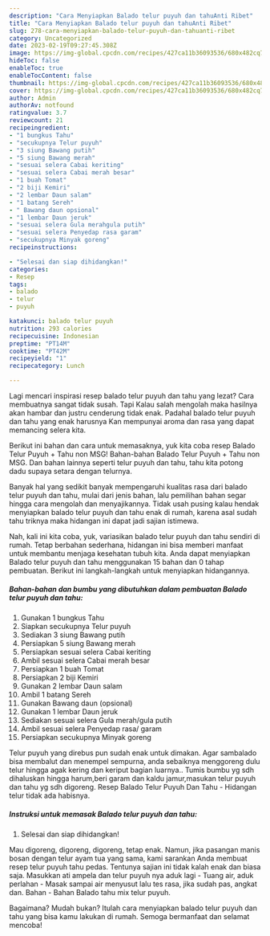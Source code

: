 ```yaml
---
description: "Cara Menyiapkan Balado telur puyuh dan tahuAnti Ribet"
title: "Cara Menyiapkan Balado telur puyuh dan tahuAnti Ribet"
slug: 278-cara-menyiapkan-balado-telur-puyuh-dan-tahuanti-ribet
category: Uncategorized
date: 2023-02-19T09:27:45.308Z
image: https://img-global.cpcdn.com/recipes/427ca11b36093536/680x482cq70/balado-telur-puyuh-dan-tahu-foto-resep-utama.jpg
hideToc: false
enableToc: true
enableTocContent: false
thumbnail: https://img-global.cpcdn.com/recipes/427ca11b36093536/680x482cq70/balado-telur-puyuh-dan-tahu-foto-resep-utama.jpg
cover: https://img-global.cpcdn.com/recipes/427ca11b36093536/680x482cq70/balado-telur-puyuh-dan-tahu-foto-resep-utama.jpg
author: Admin
authorAv: notfound
ratingvalue: 3.7
reviewcount: 21
recipeingredient:
- "1 bungkus Tahu"
- "secukupnya Telur puyuh"
- "3 siung Bawang putih"
- "5 siung Bawang merah"
- "sesuai selera Cabai keriting"
- "sesuai selera Cabai merah besar"
- "1 buah Tomat"
- "2 biji Kemiri"
- "2 lembar Daun salam"
- "1 batang Sereh"
- " Bawang daun opsional"
- "1 lembar Daun jeruk"
- "sesuai selera Gula merahgula putih"
- "sesuai selera Penyedap rasa garam"
- "secukupnya Minyak goreng"
recipeinstructions:

- "Selesai dan siap dihidangkan!"
categories:
- Resep
tags:
- balado
- telur
- puyuh

katakunci: balado telur puyuh 
nutrition: 293 calories
recipecuisine: Indonesian
preptime: "PT14M"
cooktime: "PT42M"
recipeyield: "1"
recipecategory: Lunch

---
```



Lagi mencari inspirasi resep balado telur puyuh dan tahu yang lezat? Cara membuatnya sangat tidak susah. Tapi Kalau salah mengolah maka hasilnya akan hambar dan justru cenderung tidak enak. Padahal balado telur puyuh dan tahu yang enak harusnya Kan mempunyai aroma dan rasa yang dapat memancing selera kita.


Berikut ini bahan dan cara untuk memasaknya, yuk kita coba resep Balado Telur Puyuh + Tahu non MSG! Bahan-bahan Balado Telur Puyuh + Tahu non MSG. Dan bahan lainnya seperti telur puyuh dan tahu, tahu kita potong dadu supaya setara dengan telurnya.

Banyak hal yang sedikit banyak mempengaruhi kualitas rasa dari balado telur puyuh dan tahu, mulai dari jenis bahan, lalu pemilihan bahan segar hingga cara mengolah dan menyajikannya. Tidak usah pusing kalau hendak menyiapkan balado telur puyuh dan tahu enak di rumah, karena asal sudah tahu triknya maka hidangan ini dapat jadi sajian istimewa.


Nah, kali ini kita coba, yuk, variasikan balado telur puyuh dan tahu sendiri di rumah. Tetap berbahan sederhana, hidangan ini bisa memberi manfaat untuk membantu menjaga kesehatan tubuh kita. Anda dapat menyiapkan Balado telur puyuh dan tahu menggunakan 15 bahan dan 0 tahap pembuatan. Berikut ini langkah-langkah untuk menyiapkan hidangannya.

<!--inarticleads1-->

##### Bahan-bahan dan bumbu yang dibutuhkan dalam pembuatan Balado telur puyuh dan tahu:

1. Gunakan 1 bungkus Tahu
1. Siapkan secukupnya Telur puyuh
1. Sediakan 3 siung Bawang putih
1. Persiapkan 5 siung Bawang merah
1. Persiapkan sesuai selera Cabai keriting
1. Ambil sesuai selera Cabai merah besar
1. Persiapkan 1 buah Tomat
1. Persiapkan 2 biji Kemiri
1. Gunakan 2 lembar Daun salam
1. Ambil 1 batang Sereh
1. Gunakan  Bawang daun (opsional)
1. Gunakan 1 lembar Daun jeruk
1. Sediakan sesuai selera Gula merah/gula putih
1. Ambil sesuai selera Penyedap rasa/ garam
1. Persiapkan secukupnya Minyak goreng


Telur puyuh yang direbus pun sudah enak untuk dimakan. Agar sambalado bisa membalut dan menempel sempurna, anda sebaiknya menggoreng dulu telur hingga agak kering dan keriput bagian luarnya.. Tumis bumbu yg sdh dihaluskan hingga harum,beri garam dan kaldu jamur,masukan telur puyuh dan tahu yg sdh digoreng. Resep Balado Telur Puyuh Dan Tahu - Hidangan telur tidak ada habisnya. 

<!--inarticleads2-->

##### Instruksi untuk memasak Balado telur puyuh dan tahu:


1. Selesai dan siap dihidangkan!

Mau digoreng, digoreng, digoreng, tetap enak. Namun, jika pasangan manis bosan dengan telur ayam tua yang sama, kami sarankan Anda membuat resep telur puyuh tahu pedas. Tentunya sajian ini tidak kalah enak dan biasa saja. Masukkan ati ampela dan telur puyuh nya aduk lagi - Tuang air, aduk perlahan - Masak sampai air menyusut lalu tes rasa, jika sudah pas, angkat dan. Bahan - Bahan Balado tahu mix telur puyuh. 

Bagaimana? Mudah bukan? Itulah cara menyiapkan balado telur puyuh dan tahu yang bisa kamu lakukan di rumah. Semoga bermanfaat dan selamat mencoba!
